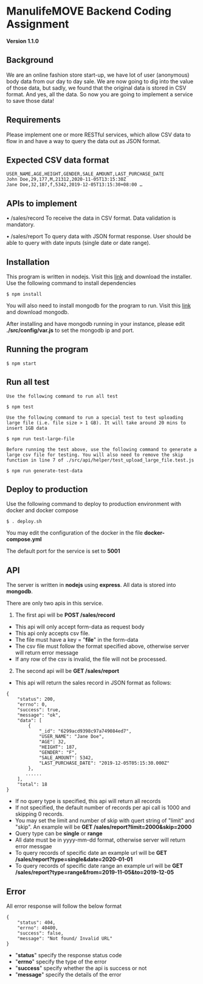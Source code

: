 # ManulifeMOVE Backend Coding Assignment #

__Version 1.1.0__

## Background

We are an online fashion store start-up, we have lot of user (anonymous) body data from our day to day sale. We are now going to dig into the value of those data, but sadly, we found that the original data is stored in CSV format. And yes, all the data. So now you are going to implement a service to save those data!

## Requirements

Please implement one or more RESTful services, which allow CSV data to flow in and have a way to query the data out as JSON format.

## Expected CSV data format

```
USER_NAME,AGE,HEIGHT,GENDER,SALE_AMOUNT,LAST_PURCHASE_DATE
John Doe,29,177,M,21312,2020-11-05T13:15:30Z
Jane Doe,32,187,f,5342,2019-12-05T13:15:30+08:00 …
```

## APIs to implement

• /sales/record
To receive the data in CSV format. Data validation is mandatory.

• /sales/report
To query data with JSON format response.
User should be able to query with date inputs (single date or date range).







## Installation

This program is written in nodejs. Visit this [link](https://nodejs.org/en/) and download the installer.
Use the following command to install dependencies

	$ npm install

You will also need to install mongodb for the program to run. Visit this [link](https://www.mongodb.com/docs/manual/installation/) and download mongodb.

After installing and have mongodb running in your instance, please edit **./src/config/var.js** to set the mongodb ip and port.

## Running the program

    $ npm start

## Run all test

    Use the following command to run all test 

    $ npm test

    Use the following command to run a special test to test uploading large file (i.e. file size > 1 GB). It will take around 20 mins to insert 1GB data

    $ npm run test-large-file

    Before running the test above, use the following command to generate a large csv file for testing. You will also need to remove the skip function in line 7 of ./src/api/helper/test_upload_large_file.test.js

    $ npm run generate-test-data

## Deploy to production
    
Use the following command to deploy to production environment with docker and docker compose

    $ . deploy.sh

You may edit the configuration of the docker in the file **docker-compose.yml**

The default port for the service is set to **5001**


## API

The server is written in **nodejs** using **express**. All data is stored into **mongodb**.

There are only two apis in this service.

1. The first api will be **POST /sales/record**

- This api will only accept form-data as request body
- This api only accepts csv file.
- The file must have a key = "**file**" in the form-data
- The csv file must follow the format specified above, otherwise server will return error message
- If any row of the csv is invalid, the file will not be processed.


2. The second api will be **GET /sales/report**

- This api will return the sales record in JSON format as follows:
```
{
    "status": 200,
    "errno": 0,
    "success": true,
    "message": "ok",
    "data": [
        {
            "_id": "6299acd9398c97a749084ed7",
            "USER_NAME": "Jane Doe",
            "AGE": 32,
            "HEIGHT": 187,
            "GENDER": "F",
            "SALE_AMOUNT": 5342,
            "LAST_PURCHASE_DATE": "2019-12-05T05:15:30.000Z"
        },
       ......
    ],
    "total": 18
}
```
- If no query type is specified, this api will return all records
- If not specified, the default number of records per api call is 1000 and skipping 0 records. 
- You may set the limit and number of skip with quert string of "limit" and "skip". An example will be **GET /sales/report?limit=2000&skip=2000**
- Query type can be **single** or **range**
- All date must be in yyyy-mm-dd format, otherwise server will return error messgae
- To query records of specific date an example url will be **GET /sales/report?type=single&date=2020-01-01**
- To query records of specific date range an example url will be **GET /sales/report?type=range&from=2019-11-05&to=2019-12-05**

## Error

All error response will follow the below format
```
{
    "status": 404,
    "errno": 40400,
    "success": false,
    "message": "Not found/ Invalid URL"
}
```
- "**status**" specify the response status code
- "**errno**" specify the type of the error
- "**success**" specify whether the api is success or not
- "**message**" specify the details of the error


